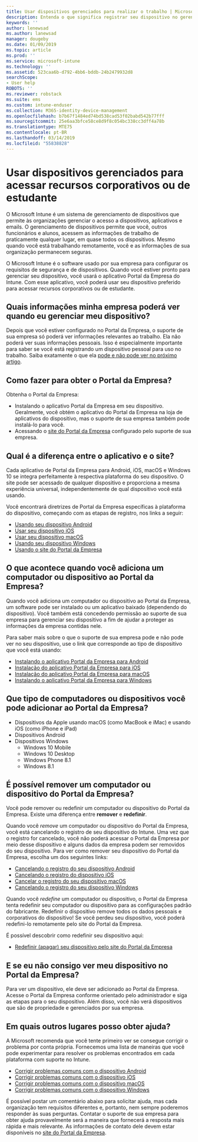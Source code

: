 ```yaml
---
title: Usar dispositivos gerenciados para realizar o trabalho | Microsoft Docs
description: Entenda o que significa registrar seu dispositivo no gerenciamento com o Intune.
keywords: ''
author: lenewsad
ms.author: lanewsad
manager: dougeby
ms.date: 01/09/2019
ms.topic: article
ms.prod: ''
ms.service: microsoft-intune
ms.technology: ''
ms.assetid: 523caa6b-d792-4bb6-bddb-24b2479932d8
searchScope:
- User help
ROBOTS: ''
ms.reviewer: robstack
ms.suite: ems
ms.custom: intune-enduser
ms.collection: M365-identity-device-management
ms.openlocfilehash: b7b67f1484ed74bd538cad53f02babd542b77fff
ms.sourcegitcommit: 25e6aa3bfce58ce8d9f8c054bc338cc3dff4a78b
ms.translationtype: MTE75
ms.contentlocale: pt-BR
ms.lasthandoff: 03/14/2019
ms.locfileid: "55838828"
---
```

# <a name="use-managed-devices-to-access-work-or-school-resources"></a>Usar dispositivos gerenciados para acessar recursos corporativos ou de estudante
O Microsoft Intune é um sistema de gerenciamento de dispositivos que permite às organizações gerenciar o acesso a dispositivos, aplicativos e emails. O gerenciamento de dispositivos permite que você, outros funcionários e alunos, acessem as informações de trabalho de praticamente qualquer lugar, em quase todos os dispositivos. Mesmo quando você está trabalhando remotamente, você e as informações de sua organização permanecem seguras.

O Microsoft Intune é o software usado por sua empresa para configurar os requisitos de segurança e de dispositivos. Quando você estiver pronto para gerenciar seu dispositivo, você usará o aplicativo Portal da Empresa do Intune. Com esse aplicativo, você poderá usar seu dispositivo preferido para acessar recursos corporativos ou de estudante. 

## <a name="what-information-can-my-company-see-when-i-get-my-device-managed"></a>Quais informações minha empresa poderá ver quando eu gerenciar meu dispositivo?
Depois que você estiver configurado no Portal da Empresa, o suporte de sua empresa só poderá ver informações relevantes ao trabalho. Ela não poderá ver suas informações pessoais. Isso é especialmente importante para saber se você está registrando um dispositivo pessoal para uso no trabalho. Saiba exatamente o que ela [pode e não pode ver no próximo artigo](what-info-can-your-company-see-when-you-enroll-your-device-in-intune.md).

## <a name="how-do-i-get-company-portal"></a>Como fazer para obter o Portal da Empresa?
Obtenha o Portal da Empresa:

- Instalando o aplicativo Portal da Empresa em seu dispositivo. Geralmente, você obtém o aplicativo do Portal da Empresa na loja de aplicativos do dispositivo, mas o suporte de sua empresa também pode instalá-lo para você.
- Acessando o [site do Portal da Empresa](https://go.microsoft.com/fwlink/?linkid=2010980) configurado pelo suporte de sua empresa.

## <a name="whats-the-difference-between-the-app-and-the-website"></a>Qual é a diferença entre o aplicativo e o site?
Cada aplicativo de Portal da Empresa para Android, iOS, macOS e Windows 10 se integra perfeitamente à respectiva plataforma do seu dispositivo. O site pode ser acessado de qualquer dispositivo e proporciona a mesma experiência universal, independentemente de qual dispositivo você está usando. 

Você encontrará diretrizes de Portal da Empresa específicas à plataforma do dispositivo, começando com as etapas de registro, nos links a seguir:  

- [Usando seu dispositivo Android](using-your-android-device-with-intune.md)
- [Usar seu dispositivo iOS](using-your-ios-device-with-intune.md)
- [Usar seu dispositivo macOS](using-your-macos-device-with-intune.md)
- [Usando seu dispositivo Windows](using-your-windows-device-with-intune.md)
- [Usando o site do Portal da Empresa](using-the-intune-company-portal-website.md)

## <a name="what-happens-when-you-add-a-computer-or-device-to-the-company-portal"></a>O que acontece quando você adiciona um computador ou dispositivo ao Portal da Empresa?
Quando você adiciona um computador ou dispositivo ao Portal da Empresa, um software pode ser instalado ou um aplicativo baixado (dependendo do dispositivo). Você também está concedendo permissão ao suporte de sua empresa para gerenciar seu dispositivo a fim de ajudar a proteger as informações da empresa contidas nele.

Para saber mais sobre o que o suporte de sua empresa pode e não pode ver no seu dispositivo, use o link que corresponde ao tipo de dispositivo que você está usando:

- [Instalando o aplicativo Portal da Empresa para Android](what-happens-if-you-install-the-company-portal-app-and-enroll-your-device-in-intune-android.md)
- [Instalação do aplicativo Portal da Empresa para iOS](what-happens-if-you-install-the-company-portal-app-and-enroll-your-device-in-intune-ios.md)
- [Instalação do aplicativo Portal da Empresa para macOS](what-happens-if-you-install-the-company-portal-app-and-enroll-your-device-in-intune-macos.md)
- [Instalando o aplicativo Portal da Empresa para Windows](about-cp-app-for-windows-10.md)

## <a name="what-kind-of-computers-or-devices-can-you-add-to-the-company-portal"></a>Que tipo de computadores ou dispositivos você pode adicionar ao Portal da Empresa?
-   Dispositivos da Apple usando macOS (como MacBook e iMac) e usando iOS (como iPhone e iPad)
-   Dispositivos Android
-   Dispositivos Windows
    -   Windows 10 Mobile
    -   Windows 10 Desktop
    -   Windows Phone 8.1
    -   Windows 8.1

## <a name="can-you-remove-a-computer-or-device-from-the-company-portal"></a>É possível remover um computador ou dispositivo do Portal da Empresa?
Você pode remover ou redefinir um computador ou dispositivo do Portal da Empresa. Existe uma diferença entre **remover** e **redefinir**.

Quando você *remove* um computador ou dispositivo do Portal da Empresa, você está cancelando o registro de seu dispositivo do Intune. Uma vez que o registro for cancelado, você não poderá acessar o Portal da Empresa por meio desse dispositivo e alguns dados da empresa podem ser removidos do seu dispositivo. Para ver como remover seu dispositivo do Portal da Empresa, escolha um dos seguintes links:

- [Cancelando o registro do seu dispositivo Android](unenroll-your-device-from-intune-android.md)
- [Cancelando o registro do dispositivo iOS](unenroll-your-device-from-intune-ios.md)
- [Cancelar o registro do seu dispositivo macOS](unenroll-your-device-from-intune-macos.md)
- [Cancelando o registro do seu dispositivo Windows](unenroll-your-device-from-intune-windows.md)

Quando você *redefine* um computador ou dispositivo, o Portal da Empresa tenta redefinir seu computador ou dispositivo para as configurações padrão do fabricante. Redefinir o dispositivo remove todos os dados pessoais e corporativos do dispositivo! Se você perdeu seu dispositivo, você poderá redefini-lo remotamente pelo site do Portal da Empresa.

É possível descobrir como redefinir seu dispositivo aqui:

- [Redefinir (apagar) seu dispositivo pelo site do Portal da Empresa](reset-erase-your-device-cpwebsite.md)

## <a name="what-if-i-cant-see-my-device-in-the-company-portal"></a>E se eu não consigo ver meu dispositivo no Portal da Empresa?
Para ver um dispositivo, ele deve ser adicionado ao Portal da Empresa. Acesse o Portal da Empresa conforme orientado pelo administrador e siga as etapas para o seu dispositivo. Além disso, você não verá dispositivos que são de propriedade e gerenciados por sua empresa.

## <a name="where-else-can-i-go-for-help"></a>Em quais outros lugares posso obter ajuda?
A Microsoft recomenda que você tente primeiro ver se consegue corrigir o problema por conta própria. Fornecemos uma lista de maneiras que você pode experimentar para resolver os problemas encontrados em cada plataforma com suporte no Intune.

- [Corrigir problemas comuns com o dispositivo Android](troubleshoot-your-device-android.md)
- [Corrigir problemas comuns com o dispositivo iOS](troubleshoot-your-device-ios.md)
- [Corrigir problemas comuns com o dispositivo macOS](troubleshoot-your-device-macos.md)
- [Corrigir problemas comuns com o dispositivo Windows](troubleshoot-your-device-windows.md)

É possível postar um comentário abaixo para solicitar ajuda, mas cada organização tem requisitos diferentes e, portanto, nem sempre poderemos responder às suas perguntas. Contatar o suporte de sua empresa para obter ajuda provavelmente será a maneira que fornecerá a resposta mais rápida e mais relevante. As informações de contato dele devem estar disponíveis no [site do Portal da Empresa](https://go.microsoft.com/fwlink/?linkid=2010980).
